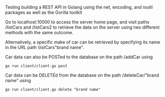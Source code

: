 Testing building a REST API in Golang using the net, encoding, and ioutil packages as well as the Gorilla toolkit

Go to localhost:10000 to access the server home page, and visit paths /listCars and /listCars2 to retrieve the data on the server using two different methods with the same outcome. 

Alternatively, a specific make of car can be retrieved by specifying its name in the URL path \listCars\"brand name". 

Car data can also be POSTed to the database on the path /addCar using 
```console
go run client/client.go post
```

Car data can be DELETEd from the database on the path /deleteCar/"brand name" using
```console
go run client/client.go delete "brand name"
```